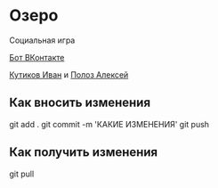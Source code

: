 # Озеро

Социальная игра

[Бот ВКонтакте](https://vk.com/socialozero)



[Кутиков Иван](https://vk.com/id144520879) и [Полоз Алексей](https://vk.com/freakiller)


Как вносить изменения
---
git add .
git commit -m 'КАКИЕ ИЗМЕНЕНИЯ'
git push

Как получить изменения
---
git pull

